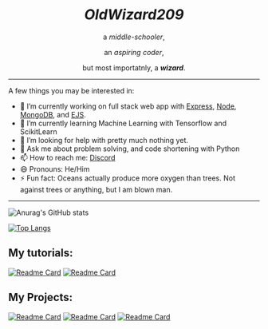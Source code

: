 <div align="center">
    <h1><em>OldWizard209</em></h1>
  <p>a <em>middle-schooler</em>,</p>
  <p>an <em>aspiring coder</em>,</p>
  <p>but most importatnly, a <strong><em>wizard</em></strong>.</p>
    <hr>
</div>

A few things you may be interested in:
- 🔭 I’m currently working on full stack web app with [Express](https://expressjs.com/), [Node](https://nodejs.org/en/), [MongoDB](https://www.mongodb.com/), and [EJS](https://ejs.co/).
- 🌱 I’m currently learning Machine Learning with Tensorflow and ScikitLearn
- 🤔 I’m looking for help with pretty much nothing yet.
- 💬 Ask me about problem solving, and code shortening with Python
- 📫 How to reach me: [Discord](https://discord.com/users/764730024984313867/)
- 😄 Pronouns: He/Him
- ⚡ Fun fact: Oceans actually produce more oxygen than trees. Not against trees or anything, but I am blown man.
<hr>


![Anurag's GitHub stats](https://github-readme-stats.vercel.app/api?username=OldWizard209&show_icons=true&theme=tokyonight)


[![Top Langs](https://github-readme-stats.vercel.app/api/top-langs/?username=OldWizard209)](https://github.com/anuraghazra/github-readme-stats)

## My tutorials:
[![Readme Card](https://github-readme-stats.vercel.app/api/pin/?username=OldWizard209&repo=JS-Crash-Course)](https://github.com/anuraghazra/github-readme-stats)
[![Readme Card](https://github-readme-stats.vercel.app/api/pin/?username=OldWizard209&repo=Machine-Learning-CrashCourse)](https://github.com/anuraghazra/github-readme-stats)

## My Projects:
[![Readme Card](https://github-readme-stats.vercel.app/api/pin/?username=OldWizard209&repo=ToDoList)](https://github.com/anuraghazra/github-readme-stats)
[![Readme Card](https://github-readme-stats.vercel.app/api/pin/?username=OldWizard209&repo=Weather-Forecast)](https://github.com/anuraghazra/github-readme-stats)
[![Readme Card](https://github-readme-stats.vercel.app/api/pin/?username=OldWizard209&repo=Simon-Game)](https://github.com/anuraghazra/github-readme-stats)





